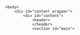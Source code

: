 <!DOCTYPE html>
<html>
	<head>
		<meta charset="utf-8">
		<meta name="viewport" content="width=device-width">
		<meta name="keywords" content="Pith, Jonah Reider, supper club">
  	<meta name="author" content="Jonah Reider">
		<title>Pith – Jonah Reider</title>
		<link rel="shortcut icon" type="image/png" href="/media/images/favicon.png"/>
		<link rel="stylesheet" type="text/css" href="/css/style.css">
		<script src="/js/jquery-2.1.1.js" type="text/javascript"></script>
		<script src="/js/jquery-easing.js" type="text/javascript"></script>
		<script src="/js/scrolling.js" type="text/javascript"></script>
		<script src="https://js.tito.io/v1" async></script>
		<!-- Global site tag (gtag.js) - Google Analytics -->
		<script async src="https://www.googletagmanager.com/gtag/js?id=UA-77472601-1"></script>
		<script>
		  window.dataLayer = window.dataLayer || [];
		  function gtag(){dataLayer.push(arguments);}
		  gtag('js', new Date());
		  gtag('config', 'UA-77472601-1');
		</script>
	</head>

	<body>
		<div id="content_wrapper">
			<div id="content">
				<header>
				</header>
				<section id="main">
